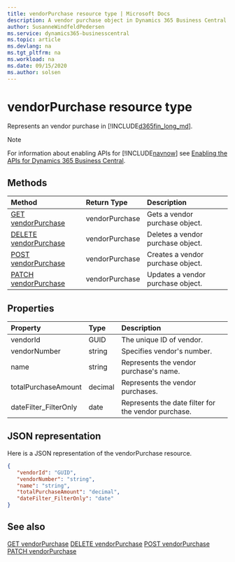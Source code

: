 ```yaml
---
title: vendorPurchase resource type | Microsoft Docs
description: A vendor purchase object in Dynamics 365 Business Central.
author: SusanneWindfeldPedersen
ms.service: dynamics365-businesscentral
ms.topic: article
ms.devlang: na
ms.tgt_pltfrm: na
ms.workload: na
ms.date: 09/15/2020
ms.author: solsen
---
```


# vendorPurchase resource type
Represents an vendor purchase in [!INCLUDE[d365fin_long_md](../../includes/d365fin_long_md.md)].

> [!NOTE]  
> For information about enabling APIs for [!INCLUDE[navnow](../../includes/navnow_md.md)] see [Enabling the APIs for Dynamics 365 Business Central](../enabling-apis-for-dynamics-nav.md).

## Methods

| Method              | Return Type|Description               |
|:--------------------|:-----------|:-------------------------|
|[GET vendorPurchase](../api/dynamics_vendorPurchase_Get.md)|vendorPurchase|Gets a vendor purchase object.|
|[DELETE vendorPurchase](../api/dynamics_vendorPurchase_Delete.md)|vendorPurchase|Deletes a vendor purchase object.|
|[POST vendorPurchase](../api/dynamics_vendorPurchase_Create.md)|vendorPurchase|Creates a vendor purchase object.|
|[PATCH vendorPurchase](../api/dynamics_vendorPurchase_Update.md)|vendorPurchase|Updates a vendor purchase object.|






## Properties

| Property           | Type   |Description     |
|:-------------------|:-------|:---------------|
|vendorId|GUID|The unique ID of vendor.|
|vendorNumber|string|Specifies vendor's number.|
|name|string|Represents the vendor purchase's name.|
|totalPurchaseAmount|decimal|Represents the vendor purchases.|
|dateFilter_FilterOnly|date|Represents the date filter for the vendor purchase.|


## JSON representation

Here is a JSON representation of the vendorPurchase resource.


```json
{
   "vendorId": "GUID",
   "vendorNumber": "string",
   "name": "string",
   "totalPurchaseAmount": "decimal",
   "dateFilter_FilterOnly": "date"
}
```
## See also

[GET vendorPurchase](../api/dynamics_vendorPurchase_Get.md)
[DELETE vendorPurchase](../api/dynamics_vendorPurchase_Delete.md)
[POST vendorPurchase](../api/dynamics_vendorPurchase_Create.md)
[PATCH vendorPurchase](../api/dynamics_vendorPurchase_Update.md)

